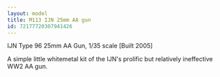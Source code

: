 ```yaml
---
layout: model
title: M113 IJN 25mm AA gun
id: 72177720307941426
---
```


IJN Type 96 25mm AA Gun, 1/35 scale
[Built 2005]

A simple little whitemetal kit of the IJN&#39;s prolific but relatively ineffective WW2 AA gun.


